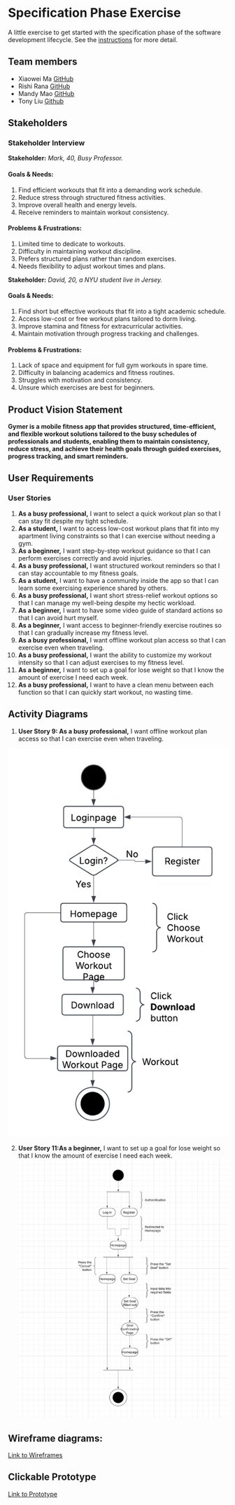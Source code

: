 # Specification Phase Exercise

A little exercise to get started with the specification phase of the software development lifecycle. See the [instructions](instructions.md) for more detail.

## Team members

- Xiaowei Ma [GitHub](https://github.com/WillliamMa)
- Rishi Rana [GitHub](https://github.com/Rishi-Rana1)
- Mandy Mao [GitHub](https://github.com/manrongm)
- Tony Liu [Github](https://github.com/tony102809)


## Stakeholders

### Stakeholder Interview
**Stakeholder:** *Mark, 40, Busy Professor.*

#### Goals & Needs:
1. Find efficient workouts that fit into a demanding work schedule.
2. Reduce stress through structured fitness activities.
3. Improve overall health and energy levels.
4. Receive reminders to maintain workout consistency.

#### Problems & Frustrations:
1. Limited time to dedicate to workouts.
2. Difficulty in maintaining workout discipline.
3. Prefers structured plans rather than random exercises.
4. Needs flexibility to adjust workout times and plans.

**Stakeholder:** *David, 20, a NYU student live in Jersey.*

#### Goals & Needs:
1. Find short but effective workouts that fit into a tight academic schedule.
2. Access low-cost or free workout plans tailored to dorm living.
3. Improve stamina and fitness for extracurricular activities.
4. Maintain motivation through progress tracking and challenges.

#### Problems & Frustrations:
1. Lack of space and equipment for full gym workouts in spare time.
2. Difficulty in balancing academics and fitness routines.
3. Struggles with motivation and consistency.
4. Unsure which exercises are best for beginners.

## Product Vision Statement
**Gymer is a mobile fitness app that provides structured, time-efficient, and flexible workout solutions tailored to the busy schedules of professionals and students, enabling them to maintain consistency, reduce stress, and achieve their health goals through guided exercises, progress tracking, and smart reminders.**

## User Requirements

### User Stories

1. **As a busy professional,** I want to select a quick workout plan so that I can stay fit despite my tight schedule.  
2. **As a student,** I want to access low-cost workout plans that fit into my apartment living constraints so that I can exercise without needing a gym.  
3. **As a beginner,** I want step-by-step workout guidance so that I can perform exercises correctly and avoid injuries.  
4. **As a busy professional,** I want structured workout reminders so that I can stay accountable to my fitness goals.  
5. **As a student,** I want to have a community inside the app so that I can learn some exercising experience shared by others.  
6. **As a busy professional,** I want short stress-relief workout options so that I can manage my well-being despite my hectic workload.  
7. **As a beginner,** I want to have some video guide of standard actions so that I can avoid hurt myself.  
8. **As a beginner,** I want access to beginner-friendly exercise routines so that I can gradually increase my fitness level.  
9. **As a busy professional,** I want offline workout plan access so that I can exercise even when traveling.    
10. **As a busy professional,** I want the ability to customize my workout intensity so that I can adjust exercises to my fitness level. 
11. **As a beginner,** I want to set up a goal for lose weight so that I know the amount of exercise I need each week.
12. **As a busy professional,** I want to have a clean menu between each function so that I can quickly start workout, no wasting time.


## Activity Diagrams

1. **User Story 9: As a busy professional,** I want offline workout plan access so that I can exercise even when traveling.

![Activity Diagram 1](AD-fix.png)

2. **User Story 11:As a beginner,**  I want to set up a goal for lose weight so that I know the amount of exercise I need each week.  
![Activity Diagram 2](AD2.png)

## Wireframe diagrams:
[Link to Wireframes](https://www.figma.com/design/jLahPD1a4GgcxqbHksqPb8/Gymer?node-id=0-1&t=fpohUI68ZDmrSNEs-1)

## Clickable Prototype

[Link to Prototype](https://www.figma.com/proto/jLahPD1a4GgcxqbHksqPb8/Gymer?node-id=0-1&t=NE3h3nMLV5fFg5p3-1)